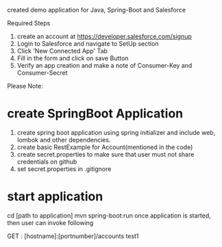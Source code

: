 created demo application for Java, Spring-Boot and Salesforce

Required Steps 
1) create an account at https://developer.salesforce.com/signup 
2) Login to Salesforce and navigate to SetUp section
3) Click 'New Connected App' Tab
4) Fill in the form and click on save Button
5) Verify an app creation and make a note of Consumer-Key and Consumer-Secret

Please Note: 

# create SpringBoot Application
1) create spring boot application using spring initializer and include web, lombok and other dependencies.
2) create basic RestExample for Account(mentioned in the code)
3) create secret.properties to make sure that user must not share credentials on github
4) set secret.properties in .gitignore

# start application 
cd [path to application]
mvn spring-boot:run
once application is started, then user can invoke following 

GET : [hostname]:[portnumber]/accounts
test1



